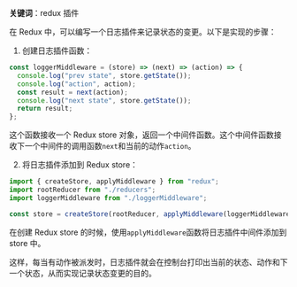 **关键词**：redux 插件

在 Redux 中，可以编写一个日志插件来记录状态的变更。以下是实现的步骤：

1. 创建日志插件函数：

```javascript
const loggerMiddleware = (store) => (next) => (action) => {
  console.log("prev state", store.getState());
  console.log("action", action);
  const result = next(action);
  console.log("next state", store.getState());
  return result;
};
```

这个函数接收一个 Redux store 对象，返回一个中间件函数。这个中间件函数接收下一个中间件的调用函数`next`和当前的动作`action`。

2. 将日志插件添加到 Redux store：

```javascript
import { createStore, applyMiddleware } from "redux";
import rootReducer from "./reducers";
import loggerMiddleware from "./loggerMiddleware";

const store = createStore(rootReducer, applyMiddleware(loggerMiddleware));
```

在创建 Redux store 的时候，使用`applyMiddleware`函数将日志插件中间件添加到 store 中。

这样，每当有动作被派发时，日志插件就会在控制台打印出当前的状态、动作和下一个状态，从而实现记录状态变更的目的。
